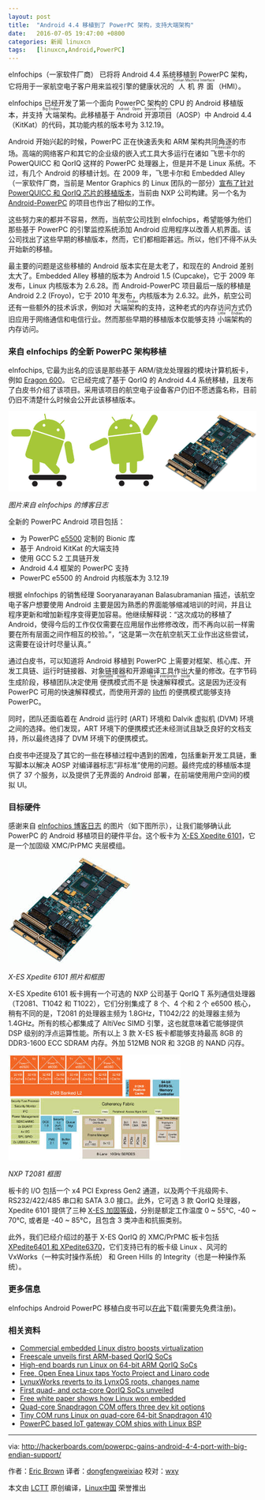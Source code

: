 ```yaml
---
layout: post
title:	"Android 4.4 移植到了 PowerPC 架构，支持大端架构"
date:	2016-07-05 19:47:00 +0800 
categories:	新闻 linuxcn 
tags:	[linuxcn,Android,PowerPC]
---
```



eInfochips（一家软件厂商） 已将将 Android 4.4 系统移植到 PowerPC 架构，它将用于一家航空电子客户用来监视引擎的健康状况的<ruby> 人机界面 <rp>  （ </rp> <rt>  Human Machine Interface </rt> <rp>  ） </rp></ruby>（HMI）。


eInfochips 已经开发了第一个面向 PowerPC 架构的 CPU 的 Android 移植版本，并支持<ruby> 大端 <rp>  （ </rp> <rt>  Big Endian </rt> <rp>  ） </rp></ruby>架构。此移植基于<ruby> Android 开源项目 <rp>  （ </rp> <rt>  Android Open Source Project </rt> <rp>  ） </rp></ruby> （AOSP）中 Android 4.4 （KitKat）的代码，其功能内核的版本号为 3.12.19。


Android 开始兴起的时候，PowerPC 正在快速丢失和 ARM 架构共同角逐的市场。高端的网络客户和其它的企业级的嵌入式工具大多运行在诸如<ruby> 飞思卡尔 <rp>  （ </rp> <rt>  Freescale </rt> <rp>  ） </rp></ruby>的 PowerQUICC 和 QorIQ 这样的 PowerPC 处理器上，但是并不是 Linux 系统。不过，有几个 Android 的移植计划。在 2009 年，飞思卡尔和 Embedded Alley（一家软件厂商，当前是 Mentor Graphics 的 Linux 团队的一部分）[宣布了针对 PowerQUICC 和 QorIQ 芯片的移植版本](http://linuxdevices.linuxgizmos.com/android-ported-to-powerpc/)，当前由 NXP 公司构建。另一个名为 [Android-PowerPC](http://www.androidppc.com/) 的项目也作出了相似的工作。


这些努力来的都并不容易，然而，当航空公司找到 eInfochips，希望能够为他们那些基于 PowerPC 的引擎监控系统添加 Android 应用程序以改善人机界面。该公司找出了这些早期的移植版本，然而，它们都相距甚远。所以，他们不得不从头开始新的移植。


最主要的问题是这些移植的 Android 版本实在是太老了，和现在的 Android 差别太大了。Embedded Alley 移植的版本为 Android 1.5 (Cupcake)，它于 2009 年发布，Linux 内核版本为 2.6.28。而 Android-PowerPC 项目最后一版的移植是 Android 2.2 (Froyo)，它于 2010 年发布，内核版本为 2.6.32。此外，航空公司还有一些额外的技术诉求，例如对<ruby> 大端架构 <rp>  （ </rp> <rt>  Big Endian </rt> <rp>  ） </rp></ruby>的支持，这种老式的内存访问方式仍旧应用于网络通信和电信行业。然而那些早期的移植版本仅能够支持<ruby> 小端架构 <rp>  （ </rp> <rt>  Little Endian </rt> <rp>  ） </rp></ruby>的内存访问。


### 来自 eInfochips 的全新 PowerPC 架构移植


eInfochips, 它最为出名的应该是那些基于 ARM/骁龙处理器的模块计算机板卡，例如 [Eragon 600](http://hackerboards.com/quad-core-snapdragon-com-offers-three-dev-kit-options/)。 它已经完成了基于 QorIQ 的 Android 4.4 系统移植，且发布了白皮书介绍了该项目。采用该项目的航空电子设备客户仍旧不愿透露名称，目前仍旧不清楚什么时候会公开此该移植版本。


![](/Asserts/Images/album/201607/05/194735r7gptdwoa5qgg3tz.jpg)


*图片来自 eInfochips 的博客日志*


全新的 PowerPC Android 项目包括：


* 为 PowerPC [e5500](http://linuxdevices.linuxgizmos.com/low-cost-powerquicc-chips-offer-flexible-interconnect-options/) 定制的 Bionic 库
* 基于 Android KitKat 的大端支持
* 使用 GCC 5.2 工具链开发
* Android 4.4 框架的 PowerPC 支持
* PowerPC e5500 的 Android 内核版本为 3.12.19


根据 eInfochips 的销售经理 Sooryanarayanan Balasubramanian 描述，该航空电子客户想要使用 Android 主要是因为熟悉的界面能够缩减培训的时间，并且让程序更新和增加新程序变得更加容易。他继续解释说：“这次成功的移植了 Android，使得今后的工作仅仅需要在应用层作出修修改改，而不再向以前一样需要在所有层面之间作相互的校验。”，“这是第一次在航空航天工业作出这些尝试，这需要在设计时尽量认真。”


通过白皮书，可以知道将 Android 移植到 PowerPC 上需要对框架、核心库、开发工具链、运行时链接器、对象链接器和开源编译工具作出大量的修改。在字节码生成阶段，移植团队决定使用<ruby> 便携模式 <rp>  （ </rp> <rt>  portable mode </rt> <rp>  ） </rp></ruby>而不是<ruby> 快速解释模式 <rp>  （ </rp> <rt>  fast interpreter mode </rt> <rp>  ） </rp></ruby>。这是因为还没有 PowerPC 可用的快速解释模式，而使用开源的 [libffi](https://sourceware.org/libffi/) 的便携模式能够支持 PowerPC。


同时，团队还面临着在 Android 运行时 (ART) 环境和 Dalvik 虚拟机 (DVM) 环境之间的选择。他们发现，ART 环境下的便携模式还未经测试且缺乏良好的文档支持，所以最终选择了 DVM 环境下的便携模式。


白皮书中还提及了其它的一些在移植过程中遇到的困难，包括重新开发工具链，重写脚本以解决 AOSP 对编译器标志“非标准”使用的问题。最终完成的移植版本提供了 37 个服务，以及提供了无界面的 Android 部署，在前端使用用户空间的模拟 UI。


### 目标硬件


感谢来自 [eInfochips 博客日志](https://www.einfochips.com/blog/k2-categories/aerospace/presenting-a-case-for-porting-android-on-powerpc-architecture.html) 的图片（如下图所示），让我们能够确认此 PowerPC 的 Android 移植项目的硬件平台。这个板卡为 [X-ES Xpedite 6101](http://www.xes-inc.com/products/processor-mezzanines/xpedite6101/)，它是一个加固级 XMC/PrPMC 夹层模组。


![](/Asserts/Images/album/201607/05/194737jplzfmwi82llw7i1.jpg)


*X-ES Xpedite 6101 照片和框图*


X-ES Xpedite 6101 板卡拥有一个可选的 NXP 公司基于 QorIQ T 系列通信处理器（T2081、T1042 和 T1022），它们分别集成了 8 个、4 个和 2 个 e6500 核心，稍有不同的是，T2081 的处理器主频为 1.8GHz，T1042/22 的处理器主频为 1.4GHz。所有的核心都集成了 AltiVec SIMD 引擎，这也就意味着它能够提供 DSP 级别的浮点运算性能。所有以上 3 款 X-ES 板卡都能够支持最高 8GB 的 DDR3-1600 ECC SDRAM 内存。外加 512MB NOR 和 32GB 的 NAND 闪存。


![](/Asserts/Images/album/201607/05/194738xp87p8pu75p8856r.jpg)


*NXP T2081 框图*


板卡的 I/O 包括一个 x4 PCI Express Gen2 通道，以及两个千兆级网卡、 RS232/422/485 串口和 SATA 3.0 接口。此外，它可选 3 款 QorIQ 处理器，Xpedite 6101 提供了三种 [X-ES 加固等级](http://www.xes-inc.com/capabilities/ruggedization/)，分别是额定工作温度 0 ~ 55°C, -40 ~ 70°C, 或者是 -40 ~ 85°C，且包含 3 类冲击和抗振类别。


此外，我们已经介绍过的基于 X-ES QorIQ 的 XMC/PrPMC 板卡包括 [XPedite6401 和 XPedite6370](http://hackerboards.com/high-end-boards-run-linux-on-64-bit-arm-qoriq-socs/)，它们支持已有的板卡级 Linux 、风河的 VxWorks（一种实时操作系统） 和 Green Hills 的 Integrity（也是一种操作系统）。


### 更多信息


eInfochips Android PowerPC 移植白皮书可以[在此](http://biz.einfochips.com/portingandroidonpowerpc)下载(需要先免费注册)。


### 相关资料


* [Commercial embedded Linux distro boosts virtualization](http://hackerboards.com/commercial-embedded-linux-distro-boosts-virtualization/)
* [Freescale unveils first ARM-based QorIQ SoCs](http://hackerboards.com/freescale-unveils-first-arm-based-qoriq-socs/)
* [High-end boards run Linux on 64-bit ARM QorIQ SoCs](http://hackerboards.com/high-end-boards-run-linux-on-64-bit-arm-qoriq-socs/)
* [Free, Open Enea Linux taps Yocto Project and Linaro code](http://hackerboards.com/free-open-enea-linux-taps-yocto-and-linaro-code/)
* [LynuxWorks reverts to its LynxOS roots, changes name](http://hackerboards.com/lynuxworks-reverts-to-its-lynxos-roots-changes-name/)
* [First quad- and octa-core QorIQ SoCs unveiled](http://hackerboards.com/first-quad-and-octa-core-qoriq-socs-unveiled/)
* [Free white paper shows how Linux won embedded](http://hackerboards.com/free-white-paper-shows-how-linux-won-embedded/)
* [Quad-core Snapdragon COM offers three dev kit options](http://hackerboards.com/quad-core-snapdragon-com-offers-three-dev-kit-options/)
* [Tiny COM runs Linux on quad-core 64-bit Snapdragon 410](http://hackerboards.com/tiny-com-runs-linux-and-android-on-quad-core-64-bit-snapdragon-410/)
* [PowerPC based IoT gateway COM ships with Linux BSP](http://hackerboards.com/powerpc-based-iot-gateway-com-ships-with-linux-bsp/)




---


via: <http://hackerboards.com/powerpc-gains-android-4-4-port-with-big-endian-support/>


作者：[Eric Brown](http://hackerboards.com/powerpc-gains-android-4-4-port-with-big-endian-support/) 译者：[dongfengweixiao](https://github.com/dongfengweixiao) 校对：[wxy](https://github.com/wxy)


本文由 [LCTT](https://github.com/LCTT/TranslateProject) 原创编译，[Linux中国](https://linux.cn/) 荣誉推出
